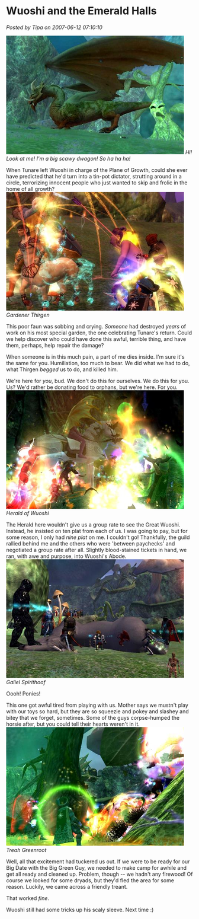 # Wuoshi and the Emerald Halls

*Posted by Tipa on 2007-06-12 07:10:10*

![eq2_000070.jpg](../../../uploads/2007/06/eq2_000070.jpg)
*Hi! Look at me! I'm a big scawy dwagon! So ha ha ha!*


When Tunare left Wuoshi in charge of the Plane of Growth, could she ever have predicted that he'd turn into a tin-pot dictator, strutting around in a circle, terrorizing innocent people who just wanted to skip and frolic in the home of all growth?
![eq2_000040.jpg](../../../uploads/2007/06/eq2_000040.jpg)
*Gardener Thirgen*


This poor faun was sobbing and crying. *Someone* had destroyed *years* of work on his most special garden, the one celebrating Tunare's return. Could we help discover who could have done this awful, terrible thing, and have them, perhaps, help repair the damage?

When someone is in this much pain, a part of me dies inside. I'm sure it's the same for you. Humiliation, too much to bear. We did what we had to do, what Thirgen *begged* us to do, and killed him.

We're here for *you*, bud. We don't do this for ourselves. We do this for you. Us? We'd rather be donating food to orphans, but we're here. For you.
![eq2_000050.jpg](../../../uploads/2007/06/eq2_000050.jpg)
*Herald of Wuoshi*


The Herald here wouldn't give us a group rate to see the Great Wuoshi. Instead, he insisted on ten plat from each of us. I was going to pay, but for some reason, I only had *nine plat* on me. I couldn't go! Thankfully, the guild rallied behind me and the others who were 'between paychecks' and negotiated a group rate after all. Slightly blood-stained tickets in hand, we ran, with awe and purpose, into Wuoshi's Abode.
![eq2_000060.jpg](../../../uploads/2007/06/eq2_000060.jpg)
*Galiel Spirithoof*


Oooh! Ponies!

This one got awful tired from playing with us. Mother says we mustn't play with our toys so hard, but they are so squeezie and pokey and slashey and bitey that we forget, sometimes. Some of the guys corpse-humped the horsie after, but you could tell their hearts weren't in it.
![eq2_000066.jpg](../../../uploads/2007/06/eq2_000066.jpg)
*Treah Greenroot*


Well, all that excitement had tuckered us out. If we were to be ready for our Big Date with the Big Green Guy, we needed to make camp for awhile and get all ready and cleaned up. Problem, though -- we hadn't any firewood! Of course we looked for some dryads, but they'd fled the area for some reason. Luckily, we came across a friendly treant.

That worked *fine*.

Wuoshi still had some tricks up his scaly sleeve. Next time :)
